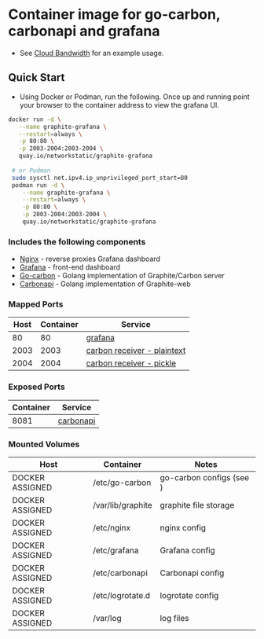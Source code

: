 # Container image for go-carbon, carbonapi and grafana

- See [Cloud Bandwidth](https://github.com/nerdalert/cloud-bandwidth) for an example usage.
## Quick Start

- Using Docker or Podman, run the following. Once up and running point your browser to the container address to view the grafana UI.

```sh
docker run -d \
   --name graphite-grafana \
   --restart=always \
   -p 80:80 \
   -p 2003-2004:2003-2004 \
   quay.io/networkstatic/graphite-grafana
 
 # or Podman
 sudo sysctl net.ipv4.ip_unprivileged_port_start=80
 podman run -d \
    --name graphite-grafana \
    --restart=always \
    -p 80:80 \
    -p 2003-2004:2003-2004 \
    quay.io/networkstatic/graphite-grafana
```

### Includes the following components

* [Nginx](http://nginx.org/) - reverse proxies Grafana dashboard
* [Grafana](http://www.grafana.com/) - front-end dashboard
* [Go-carbon](https://github.com/lomik/go-carbon) - Golang implementation of Graphite/Carbon server
* [Carbonapi](https://github.com/go-graphite/carbonapi) - Golang implementation of Graphite-web

### Mapped Ports

Host | Container | Service
---- | --------- | -------------------------------------------------------------------------------------------------------------------
  80 |        80 | [grafana](http://docs.grafana.org/)
2003 |      2003 | [carbon receiver - plaintext](http://graphite.readthedocs.io/en/latest/feeding-carbon.html#the-plaintext-protocol)
2004 |      2004 | [carbon receiver - pickle](http://graphite.readthedocs.io/en/latest/feeding-carbon.html#the-pickle-protocol)

### Exposed Ports

Container | Service
--------- | -------------------------------------------------------------------------------------------------------------------------
   8081   | [carbonapi](https://github.com/go-graphite/carbonapi/blob/master/doc/configuration.md#general-configuration-for-carbonapi)

### Mounted Volumes

Host              | Container                  | Notes
----------------- | -------------------------- | -------------------------------
DOCKER ASSIGNED   | /etc/go-carbon             | go-carbon configs (see )
DOCKER ASSIGNED   | /var/lib/graphite          | graphite file storage
DOCKER ASSIGNED   | /etc/nginx                 | nginx config
DOCKER ASSIGNED   | /etc/grafana               | Grafana config
DOCKER ASSIGNED   | /etc/carbonapi             | Carbonapi config
DOCKER ASSIGNED   | /etc/logrotate.d           | logrotate config
DOCKER ASSIGNED   | /var/log                   | log files
